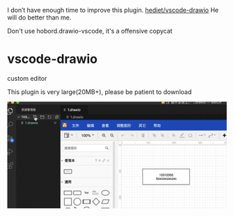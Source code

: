 I don’t have enough time to improve this plugin. [hediet/vscode-drawio](https://github.com/hediet/vscode-drawio) He will do better than me.

Don't use hobord.drawio-vscode, it's a offensive copycat



# vscode-drawio

custom editor

This plugin is very large(20MB+), please be patient to download

![](./image/demo.gif)
